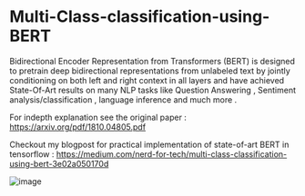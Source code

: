 # Multi-Class-classification-using-BERT

Bidirectional Encoder Representation from Transformers (BERT) is designed to pretrain deep bidirectional representations from
unlabeled text by jointly conditioning on both left and right context in all layers and have achieved State-Of-Art results on many NLP tasks like Question Answering , Sentiment analysis/classification , language inference and much more .

For indepth explanation see the original paper : https://arxiv.org/pdf/1810.04805.pdf

Checkout my blogpost for practical implementation of state-of-art BERT in tensorflow : https://medium.com/nerd-for-tech/multi-class-classification-using-bert-3e02a050170d


![image](https://miro.medium.com/max/740/1*G6PYuBxc7ryP4Pz7nrZJgQ@2x.png)

